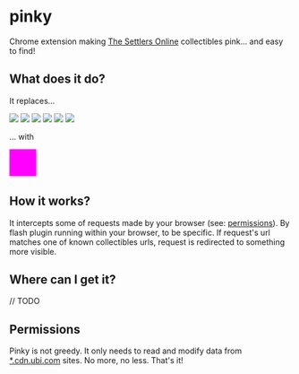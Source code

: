 pinky
=====

Chrome extension making [The Settlers Online](http://www.thesettlersonline.com/) collectibles pink... and easy to find!


## What does it do?

It replaces...

![](http://static.cdn.ubi.com/0018/live/GFX_HASHED/building_lib/41b8238caac031c265efe08544a21ac4be91f534.png)
![](http://static.cdn.ubi.com/0018/live/GFX_HASHED/building_lib/7dc1e1f289646ba15aeef107efe7026ebb58e8b1.png)
![](http://static.cdn.ubi.com/0018/live/GFX_HASHED/building_lib/8257a3e50f6ae19db4aeb2c978949b2d81021a61.png)
![](http://static.cdn.ubi.com/0018/live/GFX_HASHED/building_lib/bd76cd8196c23aaf73139bc263002cf759afc1ce.png)
![](http://static.cdn.ubi.com/0018/live/GFX_HASHED/building_lib/db5c26a467c4f5dee9804c7c88417103515c326a.png)
![](http://static.cdn.ubi.com/0018/live/GFX_HASHED/building_lib/f237f6c7e3b6c6aac01ae7f51cd917bdeb6ddec2.png)

... with

![](magenta.png)

## How it works?

It intercepts some of requests made by your browser (see: [permissions](#Permissions)).
By flash plugin running within your browser, to be specific. If request's url matches one of known collectibles urls,
request is redirected to something more visible.

## Where can I get it?

// TODO

## Permissions

Pinky is not greedy. It only needs to read and modify data from [*.cdn.ubi.com](http://cdn.ubi.com) sites. No more, no less. That's it!
